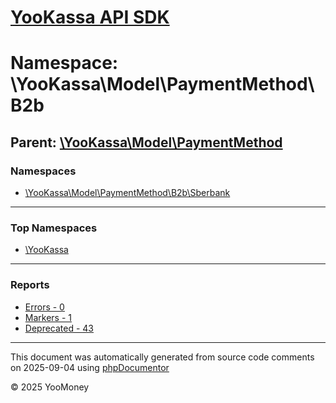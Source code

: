 # [YooKassa API SDK](../home.md)

# Namespace: \YooKassa\Model\PaymentMethod\B2b

## Parent: [\YooKassa\Model\PaymentMethod](../namespaces/yookassa-model-paymentmethod.md)

### Namespaces

* [\YooKassa\Model\PaymentMethod\B2b\Sberbank](../namespaces/yookassa-model-paymentmethod-b2b-sberbank.md)

---

### Top Namespaces

* [\YooKassa](../namespaces/yookassa.md)

---

### Reports
* [Errors - 0](../reports/errors.md)
* [Markers - 1](../reports/markers.md)
* [Deprecated - 43](../reports/deprecated.md)

---

This document was automatically generated from source code comments on 2025-09-04 using [phpDocumentor](http://www.phpdoc.org/)

&copy; 2025 YooMoney